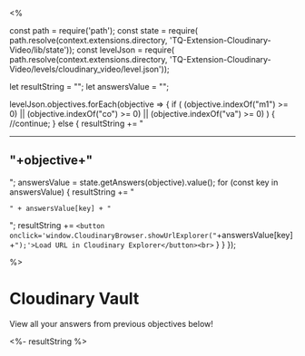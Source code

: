 
<%

const path = require('path');
const state = require(
path.resolve(context.extensions.directory,
'TQ-Extension-Cloudinary-Video/lib/state'));
const levelJson = require(
path.resolve(context.extensions.directory,
'TQ-Extension-Cloudinary-Video/levels/cloudinary_video/level.json'));

let resultString = "";
let answersValue = "";

levelJson.objectives.forEach(objective => {
    if (
      (objective.indexOf("m1") >= 0) 
      || (objective.indexOf("co") >= 0)
      || (objective.indexOf("va") >= 0)
    ) {
      //continue;
    } else {
      resultString += "<hr><h2>"+objective+"</h2>";
      answersValue = state.getAnswers(objective).value();
      for (const key in answersValue) {
        resultString += "<pre><code>" + answersValue[key] + "</code></pre>";
        resultString += `<button onclick='window.CloudinaryBrowser.showUrlExplorer("`+answersValue[key]+`");'>Load URL in Cloudinary Explorer</button><br>`
      }
    }
});

%>

# Cloudinary Vault

View all your answers from previous objectives below!

<div id="resultString"><%- resultString %></div>

